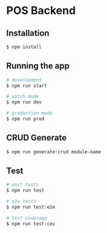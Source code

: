 # POS Backend

## Installation

```bash
$ npm install
```

## Running the app

```bash
# development
$ npm run start

# watch mode
$ npm run dev

# production mode
$ npm run prod
```

## CRUD Generate

```bash
$ npm run generate:crud module-name
```

## Test

```bash
# unit tests
$ npm run test

# e2e tests
$ npm run test:e2e

# test coverage
$ npm run test:cov
```
